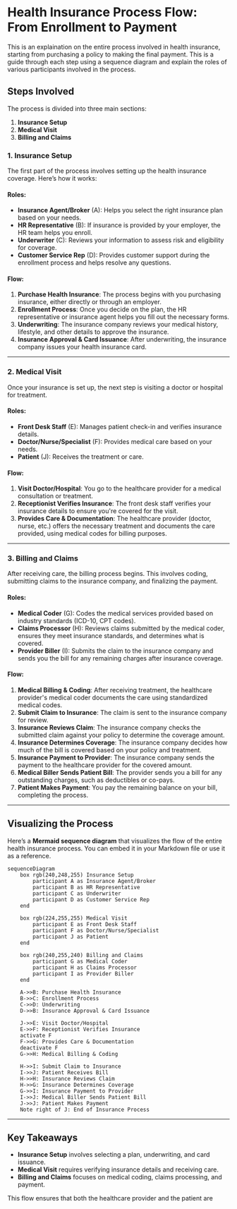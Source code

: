 # Health Insurance Process Flow: From Enrollment to Payment

This is an explaination on the entire process involved in health insurance, starting from purchasing a policy to making the final payment.
This is a guide through each step using a sequence diagram and explain the roles of various participants involved in the process.

## Steps Involved

The process is divided into three main sections:

1. **Insurance Setup**
2. **Medical Visit**
3. **Billing and Claims**

### 1. Insurance Setup

The first part of the process involves setting up the health insurance coverage. Here’s how it works:

#### Roles:
- **Insurance Agent/Broker** (A): Helps you select the right insurance plan based on your needs.
- **HR Representative** (B): If insurance is provided by your employer, the HR team helps you enroll.
- **Underwriter** (C): Reviews your information to assess risk and eligibility for coverage.
- **Customer Service Rep** (D): Provides customer support during the enrollment process and helps resolve any questions.

#### Flow:
1. **Purchase Health Insurance**: The process begins with you purchasing insurance, either directly or through an employer.
2. **Enrollment Process**: Once you decide on the plan, the HR representative or insurance agent helps you fill out the necessary forms.
3. **Underwriting**: The insurance company reviews your medical history, lifestyle, and other details to approve the insurance.
4. **Insurance Approval & Card Issuance**: After underwriting, the insurance company issues your health insurance card.

---

### 2. Medical Visit

Once your insurance is set up, the next step is visiting a doctor or hospital for treatment.

#### Roles:
- **Front Desk Staff** (E): Manages patient check-in and verifies insurance details.
- **Doctor/Nurse/Specialist** (F): Provides medical care based on your needs.
- **Patient** (J): Receives the treatment or care.

#### Flow:
1. **Visit Doctor/Hospital**: You go to the healthcare provider for a medical consultation or treatment.
2. **Receptionist Verifies Insurance**: The front desk staff verifies your insurance details to ensure you're covered for the visit.
3. **Provides Care & Documentation**: The healthcare provider (doctor, nurse, etc.) offers the necessary treatment and documents the care provided, using medical codes for billing purposes.

---

### 3. Billing and Claims

After receiving care, the billing process begins. This involves coding, submitting claims to the insurance company, and finalizing the payment.

#### Roles:
- **Medical Coder** (G): Codes the medical services provided based on industry standards (ICD-10, CPT codes).
- **Claims Processor** (H): Reviews claims submitted by the medical coder, ensures they meet insurance standards, and determines what is covered.
- **Provider Biller** (I): Submits the claim to the insurance company and sends you the bill for any remaining charges after insurance coverage.

#### Flow:
1. **Medical Billing & Coding**: After receiving treatment, the healthcare provider's medical coder documents the care using standardized medical codes.
2. **Submit Claim to Insurance**: The claim is sent to the insurance company for review.
3. **Insurance Reviews Claim**: The insurance company checks the submitted claim against your policy to determine the coverage amount.
4. **Insurance Determines Coverage**: The insurance company decides how much of the bill is covered based on your policy and treatment.
5. **Insurance Payment to Provider**: The insurance company sends the payment to the healthcare provider for the covered amount.
6. **Medical Biller Sends Patient Bill**: The provider sends you a bill for any outstanding charges, such as deductibles or co-pays.
7. **Patient Makes Payment**: You pay the remaining balance on your bill, completing the process.

---

## Visualizing the Process

Here’s a **Mermaid sequence diagram** that visualizes the flow of the entire health insurance process. You can embed it in your Markdown file or use it as a reference.

```mermaid
sequenceDiagram
    box rgb(240,248,255) Insurance Setup
        participant A as Insurance Agent/Broker
        participant B as HR Representative
        participant C as Underwriter
        participant D as Customer Service Rep
    end

    box rgb(224,255,255) Medical Visit
        participant E as Front Desk Staff
        participant F as Doctor/Nurse/Specialist
        participant J as Patient
    end

    box rgb(240,255,240) Billing and Claims
        participant G as Medical Coder
        participant H as Claims Processor
        participant I as Provider Biller
    end

    A->>B: Purchase Health Insurance
    B->>C: Enrollment Process
    C->>D: Underwriting
    D->>B: Insurance Approval & Card Issuance
    
    J->>E: Visit Doctor/Hospital
    E->>F: Receptionist Verifies Insurance
    activate F
    F->>G: Provides Care & Documentation
    deactivate F
    G->>H: Medical Billing & Coding

    H->>I: Submit Claim to Insurance
    I->>J: Patient Receives Bill
    H->>H: Insurance Reviews Claim
    H->>G: Insurance Determines Coverage
    G->>I: Insurance Payment to Provider
    I->>J: Medical Biller Sends Patient Bill
    J->>J: Patient Makes Payment
    Note right of J: End of Insurance Process
```

---

## Key Takeaways

- **Insurance Setup** involves selecting a plan, underwriting, and card issuance.
- **Medical Visit** requires verifying insurance details and receiving care.
- **Billing and Claims** focuses on medical coding, claims processing, and payment.

This flow ensures that both the healthcare provider and the patient are
